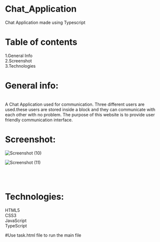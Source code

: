 # Chat_Application
Chat Application made using Typescript 
# Table of contents
1.General Info<br> 
2.Screenshot <br>
3.Technologies <br>


# General info:
<br>
A Chat Application used for communication. Three different users are used.these users are stored inside a block and they can communicate with each other with no problem. The purpose of this website is to provide   user friendly communication interface.

# Screenshot:
 


![Screenshot (10)](https://user-images.githubusercontent.com/119338737/234904549-9fe39bde-c703-4430-a6f6-de3fa3a2b83f.png)


![Screenshot (11)](https://user-images.githubusercontent.com/119338737/234904767-0b646abc-e94b-4dea-8326-3805496b903a.png)



<br><br>
# Technologies:

HTML5 <br>
CSS3 <br>
JavaScript <br>
TypeScript <br>

#Use task.html file to run the main file



